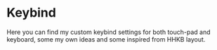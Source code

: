 # Keybind
Here you can find my custom keybind settings for both touch-pad and keyboard, some my own ideas and some inspired from HHKB layout.
